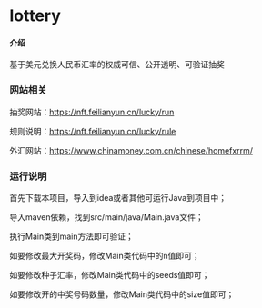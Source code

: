 # lottery

#### 介绍
基于美元兑换人民币汇率的权威可信、公开透明、可验证抽奖

### 网站相关

抽奖网站：https://nft.feilianyun.cn/lucky/run  

规则说明：https://nft.feilianyun.cn/lucky/rule  

外汇网站：https://www.chinamoney.com.cn/chinese/homefxrrm/  

### 运行说明  

首先下载本项目，导入到idea或者其他可运行Java到项目中；

导入maven依赖，找到src/main/java/Main.java文件；

执行Main类到main方法即可验证；


如要修改最大开奖码，修改Main类代码中的n值即可；

如要修改种子汇率，修改Main类代码中的seeds值即可；

如要修改开的中奖号码数量，修改Main类代码中的size值即可；

